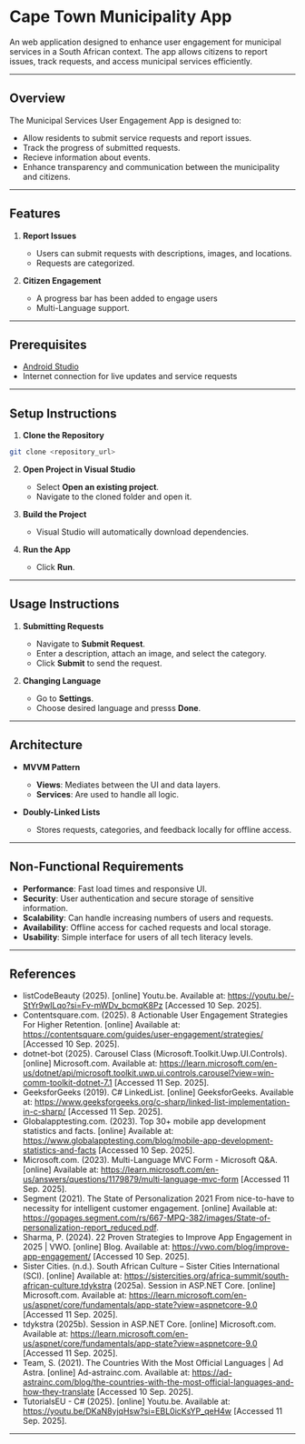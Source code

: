 # Cape Town Municipality App 

An web application designed to enhance user engagement for municipal services in a South African context. The app allows citizens to report issues, track requests, and access municipal services efficiently.

---

## Overview

The Municipal Services User Engagement App is designed to:

* Allow residents to submit service requests and report issues.
* Track the progress of submitted requests.
* Recieve information about events.
* Enhance transparency and communication between the municipality and citizens.
---

## Features

1. **Report Issues**

   * Users can submit requests with descriptions, images, and locations.
   * Requests are categorized.

2. **Citizen Engagement**

   * A progress bar has been added to engage users
   * Multi-Language support.

---

## Prerequisites

* [Android Studio](https://developer.android.com/studio)
* Internet connection for live updates and service requests

---

## Setup Instructions

1. **Clone the Repository**

```bash
git clone <repository_url>
```

2. **Open Project in Visual Studio**

   * Select **Open an existing project**.
   * Navigate to the cloned folder and open it.

3. **Build the Project**

   * Visual Studio will automatically download dependencies.

4. **Run the App**
   * Click **Run**.

---

## Usage Instructions

1. **Submitting Requests**

   * Navigate to **Submit Request**.
   * Enter a description, attach an image, and select the category.
   * Click **Submit** to send the request.

2. **Changing Language**

   * Go to **Settings**.
   * Choose desired language and presss **Done**.

---

## Architecture

* **MVVM Pattern**

  * **Views**: Mediates between the UI and data layers.
  * **Services**: Are used to handle all logic.

* **Doubly-Linked Lists**

  * Stores requests, categories, and feedback locally for offline access.

---

## Non-Functional Requirements

* **Performance**: Fast load times and responsive UI.
* **Security**: User authentication and secure storage of sensitive information.
* **Scalability**: Can handle increasing numbers of users and requests.
* **Availability**: Offline access for cached requests and local storage.
* **Usability**: Simple interface for users of all tech literacy levels.

---

## References

* listCodeBeauty (2025). [online] Youtu.be. Available at: https://youtu.be/-StYr9wILqo?si=Fv-mWDv_bcmqK8Pz [Accessed 10 Sep. 2025].
* Contentsquare.com. (2025). 8 Actionable User Engagement Strategies For Higher Retention. [online] Available at: https://contentsquare.com/guides/user-engagement/strategies/ [Accessed 10 Sep. 2025].
* dotnet-bot (2025). Carousel Class (Microsoft.Toolkit.Uwp.UI.Controls). [online] Microsoft.com. Available at: https://learn.microsoft.com/en-us/dotnet/api/microsoft.toolkit.uwp.ui.controls.carousel?view=win-comm-toolkit-dotnet-7.1 [Accessed 11 Sep. 2025].
* GeeksforGeeks (2019). C# LinkedList. [online] GeeksforGeeks. Available at: https://www.geeksforgeeks.org/c-sharp/linked-list-implementation-in-c-sharp/ [Accessed 11 Sep. 2025].
* Globalapptesting.com. (2023). Top 30+ mobile app development statistics and facts. [online] Available at: https://www.globalapptesting.com/blog/mobile-app-development-statistics-and-facts [Accessed 10 Sep. 2025].
* Microsoft.com. (2023). Multi-Language MVC Form - Microsoft Q&A. [online] Available at: https://learn.microsoft.com/en-us/answers/questions/1179879/multi-language-mvc-form [Accessed 11 Sep. 2025].
* Segment (2021). The State of Personalization 2021 From nice-to-have to necessity for intelligent customer engagement. [online] Available at: https://gopages.segment.com/rs/667-MPQ-382/images/State-of-personalization-report_reduced.pdf.
* Sharma, P. (2024). 22 Proven Strategies to Improve App Engagement in 2025 | VWO. [online] Blog. Available at: https://vwo.com/blog/improve-app-engagement/ [Accessed 10 Sep. 2025].
* Sister Cities. (n.d.). South African Culture – Sister Cities International (SCI). [online] Available at: https://sistercities.org/africa-summit/south-african-culture.tdykstra (2025a). Session in ASP.NET Core. [online] Microsoft.com. Available at: https://learn.microsoft.com/en-us/aspnet/core/fundamentals/app-state?view=aspnetcore-9.0 [Accessed 11 Sep. 2025].
* tdykstra (2025b). Session in ASP.NET Core. [online] Microsoft.com. Available at: https://learn.microsoft.com/en-us/aspnet/core/fundamentals/app-state?view=aspnetcore-9.0 [Accessed 11 Sep. 2025].
* Team, S. (2021). The Countries With the Most Official Languages | Ad Astra. [online] Ad-astrainc.com. Available at: https://ad-astrainc.com/blog/the-countries-with-the-most-official-languages-and-how-they-translate [Accessed 10 Sep. 2025].
* TutorialsEU - C# (2025). [online] Youtu.be. Available at: https://youtu.be/DKaN8yjqHsw?si=EBL0icKsYP_qeH4w [Accessed 11 Sep. 2025].

---
